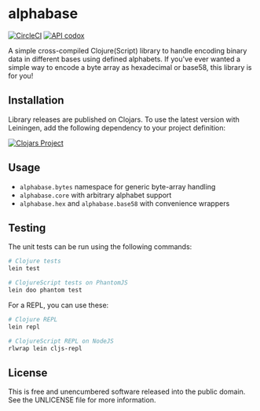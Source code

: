 alphabase
=========

[![CircleCI](https://circleci.com/gh/greglook/alphabase.svg?style=shield&circle-token=f1e11fd825b2006adde3d1316e465abda50b453d)](https://circleci.com/gh/greglook/alphabase)
[![API codox](https://img.shields.io/badge/doc-API-blue.svg)](https://greglook.github.io/alphabase/api/)

A simple cross-compiled Clojure(Script) library to handle encoding binary data
in different bases using defined alphabets. If you've ever wanted a simple way
to encode a byte array as hexadecimal or base58, this library is for you!

## Installation

Library releases are published on Clojars. To use the latest version with
Leiningen, add the following dependency to your project definition:

[![Clojars Project](http://clojars.org/mvxcvi/alphabase/latest-version.svg)](http://clojars.org/mvxcvi/alphabase)

## Usage

- `alphabase.bytes` namespace for generic byte-array handling
- `alphabase.core` with arbitrary alphabet support
- `alphabase.hex` and `alphabase.base58` with convenience wrappers

## Testing

The unit tests can be run using the following commands:

```sh
# Clojure tests
lein test

# ClojureScript tests on PhantomJS
lein doo phantom test
```

For a REPL, you can use these:

```sh
# Clojure REPL
lein repl

# ClojureScript REPL on NodeJS
rlwrap lein cljs-repl
```

## License

This is free and unencumbered software released into the public domain.
See the UNLICENSE file for more information.
